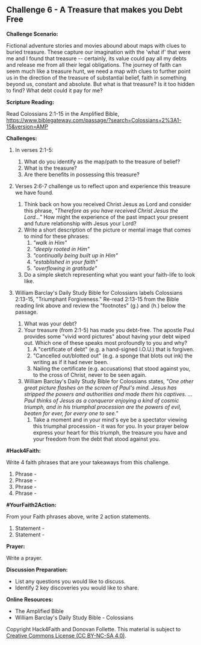## **Challenge 6 - A Treasure that makes you Debt Free**


**Challenge Scenario:**

Fictional adventure stories and movies abound about maps with clues to buried treasure. These capture our imagination with the 'what if' that were me and I found that treasure -- certainly, its value could pay all my debts and release me from all their legal obligations. The journey of faith can seem much like a treasure hunt, we need a map with clues to further point us in the direction of the treasure of substantial belief, faith in something beyond us, constant and absolute. But what is that treasure? Is it too hidden to find? What debt could it pay for me?

**Scripture Reading:**

Read Colossians 2:1-15 in the Amplified Bible, https://www.biblegateway.com/passage/?search=Colossians+2%3A1-15&version=AMP 

**Challenges:**
1. In verses 2:1-5: 
    1. What do you identify as the map/path to the treasure of belief?
    1. What is the treasure?
    1. Are there benefits in possessing this treasure?

1. Verses 2:6-7 challenge us to reflect upon and experience this treasure we have found.
    1. Think back on how you received Christ Jesus as Lord and consider this phrase, *"Therefore as you have received Christ Jesus the Lord…"* How might the experience of the past impact your present and future relationship with Jesus your Lord?
    1. Write a short description of the picture or mental image that comes to mind for these phrases:
        1. *"walk in Him"*
        1. *"deeply rooted in Him"*
        1. *"continually being built up in Him"*
        1. *"established in your faith"*
        1. *"overflowing in gratitude"*
    1. Do a simple sketch representing what you want your faith-life to look like.

1. William Barclay's Daily Study Bible for Colossians labels Colossians 2:13-15, "Triumphant Forgiveness." Re-read 2:13-15 from the Bible reading link above and review the "footnotes" (g.) and (h.) below the passage.
    1. What was your debt?
    1. Your treasure (from 2:1-5) has made you debt-free. The apostle Paul provides some "vivid word pictures"  about having your debt wiped out. Which one of these speaks most profoundly to you and why?
        1. A "certificate of debt" (e.g. a hand-signed I.O.U.) that is forgiven.
        1. "Cancelled out/blotted out" (e.g. a sponge that blots out ink) the writing as if it had never been.
        1. Nailing the certificate (e.g. accusations) that stood against you, to the cross of Christ, never to be seen again.
    1. William Barclay's Daily Study Bible for Colossians states, *"One other great picture flashes on the screen of Paul's mind. Jesus has stripped the powers and authorities and made them his captives. … Paul thinks of Jesus as a conqueror enjoying a kind of cosmic triumph, and in his triumphal procession are the powers of evil, beaten for ever, for every one to see."*
        1. Take a moment and in your mind's eye be a spectator viewing this triumphal procession - it was for you. In your prayer below express your heart for this triumph, the treasure you have and your freedom from the debt that stood against you.

**#Hack4Faith:**

Write 4 faith phrases that are your takeaways from this challenge.
1. Phrase - 
1. Phrase - 
1. Phrase - 
1. Phrase - 

**#YourFaith2Action:**

From your Faith phrases above, write 2 action statements.
1. Statement - 
1. Statement - 

**Prayer:**

Write a prayer.

**Discussion Preparation:**
- List any questions you would like to discuss.
- Identify 2 key discoveries you would like to share.

**Online Resources:**
- The Amplified Bible
- William Barclay's Daily Study Bible - Colossians

Copyright Hack4Faith and Donovan Follette. This material is subject to [Creative Commons License (CC BY-NC-SA 4.0)](https://creativecommons.org/licenses/by-nc-sa/4.0/).



